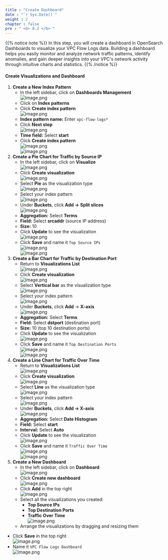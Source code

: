 ```yaml
---
title : "Create Dashboard"
date : "`r Sys.Date()`"
weight : 2
chapter : false
pre : " <b> 8.2 </b> "
---
```


{{% notice note %}}
In this step, you will create a dashboard in OpenSearch Dashboards to visualize your VPC Flow Logs data. Building a dashboard helps you easily monitor and analyze network traffic patterns, identify anomalies, and gain deeper insights into your VPC's network activity through intuitive charts and statistics.
{{% /notice %}}

#### Create Visualizations and Dashboard
1. **Create a New Index Pattern**
    - In the left sidebar, click on **Dashboards Management**        
        ![image.png](../images/8/8.2/image.png)        
    - Click on **Index patterns**
    - Click **Create index pattern**        
        ![image.png](../images/8/8.2/image%201.png)        
    - **Index pattern name:** Enter `vpc-flow-logs*`
    - Click **Next step**        
        ![image.png](../images/8/8.2/image%202.png)        
    - **Time field:** Select **start**
    - Click **Create index pattern**        
        ![image.png](../images/8/8.2/image%203.png)        
        ![image.png](../images/8/8.2/image%204.png)        
2. **Create a Pie Chart for Traffic by Source IP**
    - In the left sidebar, click on **Visualize**        
        ![image.png](../images/8/8.2/image%205.png)        
    - Click **Create visualization**        
        ![image.png](../images/8/8.2/image%206.png)        
    - Select **Pie** as the visualization type        
        ![image.png](../images/8/8.2/image%207.png)       
    - Select your index pattern        
        ![image.png](../images/8/8.2/image%208.png)        
    - Under **Buckets**, click **Add →** **Split slices**        
        ![image.png](../images/8/8.2/image%209.png)        
    - **Aggregation:** Select **Terms**
    - **Field:** Select **srcaddr** (source IP address)
    - **Size:** 10
    - Click **Update** to see the visualization        
        ![image.png](../images/8/8.2/image%2010.png)        
    - Click **Save** and name it `Top Source IPs`        
        ![image.png](../images/8/8.2/image%2011.png)        
        ![image.png](../images/8/8.2/image%2012.png)        
3. **Create a Bar Chart for Traffic by Destination Port**
    - Return to **Visualizations List**        
        ![image.png](../images/8/8.2/image%2013.png)        
    - Click **Create visualization**        
        ![image.png](../images/8/8.2/image%2014.png)        
    - Select **Vertical bar** as the visualization type        
        ![image.png](../images/8/8.2/image%2015.png)        
    - Select your index pattern        
        ![image.png](../images/8/8.2/image%2016.png)        
    - Under **Buckets**, click **Add** → **X-axis**        
        ![image.png](../images/8/8.2/image%2017.png)        
    - **Aggregation:** Select **Terms**
    - **Field:** Select **dstport** (destination port)
    - **Size:** 10 (top 10 destination ports)
    - Click **Update** to see the visualization        
        ![image.png](../images/8/8.2/image%2018.png)        
    - Click **Save** and name it `Top Destination Ports`        
        ![image.png](../images/8/8.2/image%2019.png)        
        ![image.png](../images/8/8.2/image%2020.png)        
4. **Create a Line Chart for Traffic Over Time**
    - Return to **Visualizations List**        
        ![image.png](../images/8/8.2/image%2021.png)        
    - Click **Create visualization**        
        ![image.png](../images/8/8.2/image%2022.png)        
    - Select **Line** as the visualization type        
        ![image.png](../images/8/8.2/image%2023.png)        
    - Select your index pattern        
        ![image.png](../images/8/8.2/image%2024.png)        
    - Under **Buckets**, click **Add → X-axis**        
        ![image.png](../images/8/8.2/image%2025.png)        
    - **Aggregation:** Select **Date Histogram**
    - **Field:** Select **start**
    - **Interval:** Select **Auto**
    - Click **Update** to see the visualization        
        ![image.png](../images/8/8.2/image%2026.png)        
    - Click **Save** and name it `Traffic Over Time`        
        ![image.png](../images/8/8.2/image%2027.png)    
    ![image.png](../images/8/8.2/image%2028.png)    
5. **Create a New Dashboard**
    - In the left sidebar, click on **Dashboard**        
        ![image.png](../images/8/8.2/image%2029.png)        
    - Click **Create new dashboard**        
        ![image.png](../images/8/8.2/image%2030.png)        
    - Click **Add** in the top right        
        ![image.png](../images/8/8.2/image%2031.png)        
    - Select all the visualizations you created:
        - **Top Source IPs**
        - **Top Destination Ports**
        - **Traffic Over Time**        
        ![image.png](../images/8/8.2/image%2032.png)        
    - Arrange the visualizations by dragging and resizing them
- Click **Save** in the top right    
    ![image.png](../images/8/8.2/image%2033.png)    
- Name it `VPC Flow Logs Dashboard`    
    ![image.png](../images/8/8.2/image%2034.png)